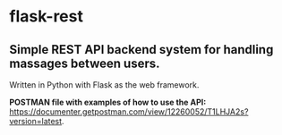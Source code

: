 # flask-rest

## Simple REST API backend system for handling massages between users. 
Written in Python with Flask as the web framework.

**POSTMAN file with examples of how to use the API:** <br/>
https://documenter.getpostman.com/view/12260052/T1LHJA2s?version=latest.
